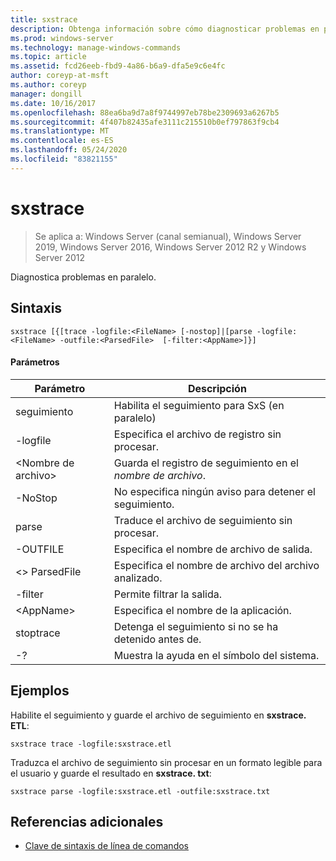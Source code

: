 ```yaml
---
title: sxstrace
description: Obtenga información sobre cómo diagnosticar problemas en paralelo.
ms.prod: windows-server
ms.technology: manage-windows-commands
ms.topic: article
ms.assetid: fcd26eeb-fbd9-4a86-b6a9-dfa5e9c6e4fc
author: coreyp-at-msft
ms.author: coreyp
manager: dongill
ms.date: 10/16/2017
ms.openlocfilehash: 88ea6ba9d7a8f9744997eb78be2309693a6267b5
ms.sourcegitcommit: 4f407b82435afe3111c215510b0ef797863f9cb4
ms.translationtype: MT
ms.contentlocale: es-ES
ms.lasthandoff: 05/24/2020
ms.locfileid: "83821155"
---
```

# <a name="sxstrace"></a>sxstrace

> Se aplica a: Windows Server (canal semianual), Windows Server 2019, Windows Server 2016, Windows Server 2012 R2 y Windows Server 2012

Diagnostica problemas en paralelo.

## <a name="syntax"></a>Sintaxis
```
sxstrace [{[trace -logfile:<FileName> [-nostop]|[parse -logfile:<FileName> -outfile:<ParsedFile>  [-filter:<AppName>]}]
```

#### <a name="parameters"></a>Parámetros
|Parámetro|Descripción|
|-------|--------|
|seguimiento|Habilita el seguimiento para SxS (en paralelo)|
|-logfile|Especifica el archivo de registro sin procesar.|
|\<Nombre de archivo>|Guarda el registro de seguimiento en el *nombre de archivo*.|
|-NoStop|No especifica ningún aviso para detener el seguimiento.|
|parse|Traduce el archivo de seguimiento sin procesar.|
|-OUTFILE|Especifica el nombre de archivo de salida.|
|\<> ParsedFile|Especifica el nombre de archivo del archivo analizado.|
|-filter|Permite filtrar la salida.|
|\<AppName>|Especifica el nombre de la aplicación.|
|stoptrace|Detenga el seguimiento si no se ha detenido antes de.|
|-?|Muestra la ayuda en el símbolo del sistema.|

## <a name="examples"></a>Ejemplos
Habilite el seguimiento y guarde el archivo de seguimiento en **sxstrace. ETL**:
```
sxstrace trace -logfile:sxstrace.etl
```
Traduzca el archivo de seguimiento sin procesar en un formato legible para el usuario y guarde el resultado en **sxstrace. txt**:
```
sxstrace parse -logfile:sxstrace.etl -outfile:sxstrace.txt
```

## <a name="additional-references"></a>Referencias adicionales
- [Clave de sintaxis de línea de comandos](command-line-syntax-key.md)

